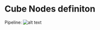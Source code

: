 # Cube Nodes definiton
Pipeline: 
![alt text](https://plantuml-i051401-sac-orcastarkiller.cfapps.sap.hana.ondemand.com/proxy?cache=no&src=https://raw.githubusercontent.com/nadirloutfi/uml/main/pipeline.txt "Cube node definiton")

